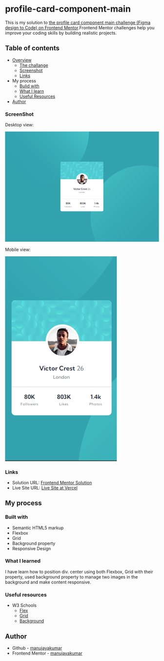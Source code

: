 # profile-card-component-main
 This is my solution to [the profile card component main challenge (Figma design to Code) on Frontend Mentor](https://www.frontendmentor.io/challenges/profile-card-component-cfArpWshJ).Frontend Mentor challenges help you improve your coding skills by building realistic projects.
## Table of contents
- [Overview](https://github.com/manujayakumar/profile-card-component-main)
  - [The challange](https://github.com/manujayakumar/profile-card-component-main)
  - [Screenshot](#Screenshot)
  - [Links](#Links)
- My process
  - [Bulid with](#Bulid-with)
  - [What I learn](#What-I-Learned)
  - [Useful Resources](#Useful-Resources)
- [Author](#Author)
### ScreenShot
Desktop view:

![](https://github.com/manujayakumar/profile-card-component-main/blob/main/screenshot/desktop-view.PNG)

Mobile view:

![](https://github.com/manujayakumar/profile-card-component-main/blob/main/screenshot/mobile-view.PNG)
### Links
- Solution URL: [Frontend Mentor Solution]()
- Live Site URL: [Live Site at Vercel](https://profile-card-component-main-neon.vercel.app/)
## My process
### Built with
- Semantic HTML5 markup
- Flexbox
- Grid
- Background property
- Responsive Design
### What I learned
I have learn how to position div. center using both Flexbox, Grid with their property, used background property to manage two images in the background and make content responsive. 
### Useful resources
- W3 Schools 
  - [Flex](https://www.w3schools.com/css/css3_flexbox.asp) 
  - [Grid](https://www.w3schools.com/css/css_grid.asp) 
  - [Background](https://www.w3schools.com/css/css3_backgrounds.asp)
## Author
- Github - [manujayakumar](https://github.com/manujayakumar)
- Frontend Mentor - [manujayakumar](https://www.frontendmentor.io/profile/manujayakumar)

